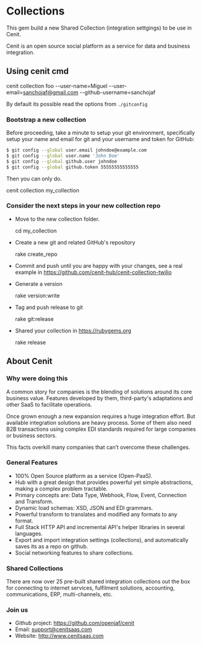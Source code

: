 # Collections

This gem build a new Shared Collection (integration settgings) to be use in Cenit.

Cenit is an open source social platform as a service for data and business integration.

## Using cenit cmd

  cenit collection foo --user-name=Miguel --user-email=sanchojaf@gmail.com --github-username=sanchojaf


By default its possible read the options from `./gitconfig`

### Bootstrap a new collection

Before proceeding, take a minute to setup your git environment, specifically setup your name and 
email for git and your username and token for GitHub:

```bash
$ git config --global user.email johndoe@example.com
$ git config --global user.name 'John Doe'
$ git config --global github.user johndoe
$ git config --global github.token 55555555555555
```

Then you can only do.

   cenit collection my_collection

### Consider the next steps in your new collection repo

* Move to the new collection folder.

   cd my_collection

* Create a new git and related GitHub's repository

   rake create_repo
   
* Commit and push until you are happy with your changes, see a real example in https://github.com/cenit-hub/cenit-collection-twilio

* Generate a version

   rake version:write

* Tag and push release to git

  rake git:release

* Shared your collection in https://rubygems.org

  rake release

## About Cenit

### Why were doing this 

A common story for companies is the blending of solutions around its core business value. 
Features developed by them, third-party's adaptations and other SaaS to facilitate operations. 

Once grown enough a new expansion requires a huge integration effort. But available integration 
solutions are heavy process. Some of them also need B2B transactions using complex EDI standards 
required for large companies or business sectors.

This facts overkill many companies that can’t overcome these challenges.

### General Features

* 100% Open Source platform as a service (Open-PaaS).
* Hub with a great design that provides powerful yet simple abstractions, making a complex problem tractable.
* Primary concepts are: Data Type, Webhook, Flow, Event, Connection and Transform.
* Dynamic load schemas: XSD, JSON and EDI grammars.
* Powerful transform to translates and modified any formats to any format.
* Full Stack HTTP API and incremental API's helper libraries in several languages.
* Export and import integration settings (collections), and automatically saves its as a repo on github.
* Social networking features to share collections.

### Shared Collections

There are now over 25 pre-built shared integration collections out the box for connecting 
to internet services, fulfilment solutions, accounting, communications, ERP, multi-channels, etc.

### Join us

* Github project: https://github.com/openjaf/cenit
* Email: support@cenitsaas.com
* Website: http://www.cenitsaas.com
